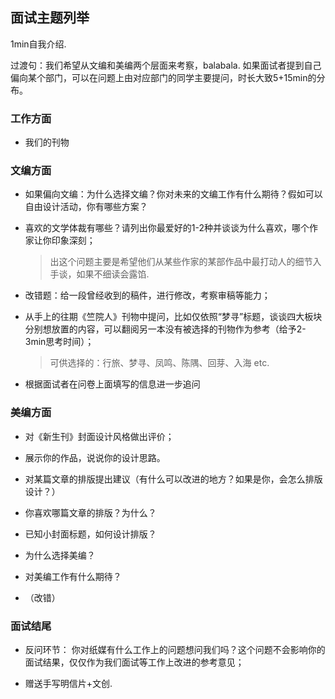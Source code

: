 ## 面试主题列举

1min自我介绍.

过渡句：我们希望从文编和美编两个层面来考察，balabala. 如果面试者提到自己偏向某个部门，可以在问题上由对应部门的同学主要提问，时长大致5+15min的分布。

### 工作方面

* 我们的刊物

### 文编方面

* 如果偏向文编：为什么选择文编？你对未来的文编工作有什么期待？假如可以自由设计活动，你有哪些方案？

* 喜欢的文学体裁有哪些？请列出你最爱好的1-2种并谈谈为什么喜欢，哪个作家让你印象深刻；

  > 出这个问题主要是希望他们从某些作家的某部作品中最打动人的细节入手谈，如果不细读会露馅.

* 改错题：给一段曾经收到的稿件，进行修改，考察审稿等能力；

* 从手上的往期《竺院人》刊物中提问，比如仅依照“梦寻”标题，谈谈四大板块分别想放置的内容，可以翻阅另一本没有被选择的刊物作为参考（给予2-3min思考时间）；

  > 可供选择的：行旅、梦寻、凤鸣、陈隅、回芽、入海 etc.

* 根据面试者在问卷上面填写的信息进一步追问

### 美编方面

* 对《新生刊》封面设计风格做出评价；

* 展示你的作品，说说你的设计思路。

* 对某篇文章的排版提出建议（有什么可以改进的地方？如果是你，会怎么排版设计？）

* 你喜欢哪篇文章的排版？为什么？

* 已知小封面标题，如何设计排版？

* 为什么选择美编？

* 对美编工作有什么期待？

* （改错）

  

### 面试结尾

* 反问环节：
  你对纸媒有什么工作上的问题想问我们吗？这个问题不会影响你的面试结果，仅仅作为我们面试等工作上改进的参考意见；

* 赠送手写明信片+文创.

